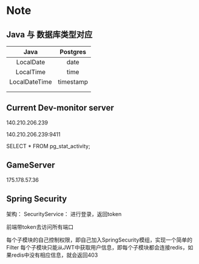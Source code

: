 # Note

## Java 与 数据库类型对应

|     Java      | Postgres  |
|:-------------:|:---------:|
|   LocalDate   |   date    |
|   LocalTime   |   time    |
| LocalDateTime | timestamp |
|               |           |
|               |           |



## Current Dev-monitor server
140.210.206.239


140.210.206.239:9411

SELECT * FROM pg_stat_activity;



## GameServer
175.178.57.36

## Spring Security




   

架构：
SecurityService：
进行登录，返回token

前端带token去访问所有端口

每个子模块的自己控制权限，即自己加入SpringSecurity模组，实现一个简单的Filter
每个子模块只能从JWT中获取用户信息，即每个子模块都会连接redis，如果redis中没有相应信息，就会返回403



